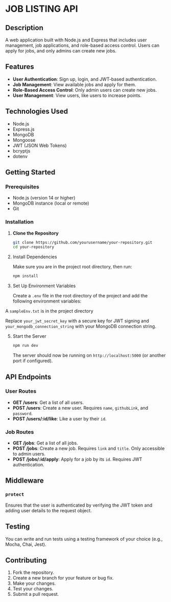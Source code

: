 


# JOB LISTING API

## Description

A web application built with Node.js and Express that includes user management, job applications, and role-based access control. Users can apply for jobs, and only admins can create new jobs.

## Features

- **User Authentication**: Sign up, login, and JWT-based authentication.
- **Job Management**: View available jobs and apply for them.
- **Role-Based Access Control**: Only admin users can create new jobs.
- **User Management**: View users, like users to increase points.

## Technologies Used

- Node.js
- Express.js
- MongoDB
- Mongoose
- JWT (JSON Web Tokens)
- bcryptjs
- dotenv

## Getting Started

### Prerequisites

- Node.js (version 14 or higher)
- MongoDB instance (local or remote)
- Git

### Installation

1. **Clone the Repository**

   ```bash
   git clone https://github.com/yourusername/your-repository.git
   cd your-repository
   ```

2. Install Dependencies

   Make sure you are in the project root directory, then run:

   ```bash
   npm install
   ```

3. Set Up Environment Variables

   Create a `.env` file in the root directory of the project and add the following environment variables:

  A `sampleEnv.txt` is in the project directory

   Replace `your_jwt_secret_key` with a secure key for JWT signing and `your_mongodb_connection_string` with your MongoDB connection string.


5. Start the Server

   ```bash
   npm run dev
   ```

   The server should now be running on `http://localhost:5000` (or another port if configured).

## API Endpoints

### User Routes

- **GET /users**: Get a list of all users.
- **POST /users**: Create a new user. Requires `name`, `githubLink`, and `password`.
- **POST /users/:id/like**: Like a user by their `id`.

### Job Routes

- **GET /jobs**: Get a list of all jobs.
- **POST /jobs**: Create a new job. Requires `link` and `title`. Only accessible to admin users.
- **POST /jobs/:id/apply**: Apply for a job by its `id`. Requires JWT authentication.

## Middleware

### `protect`

Ensures that the user is authenticated by verifying the JWT token and adding user details to the request object.

## Testing

You can write and run tests using a testing framework of your choice (e.g., Mocha, Chai, Jest).

## Contributing

1. Fork the repository.
2. Create a new branch for your feature or bug fix.
3. Make your changes.
4. Test your changes.
5. Submit a pull request.

